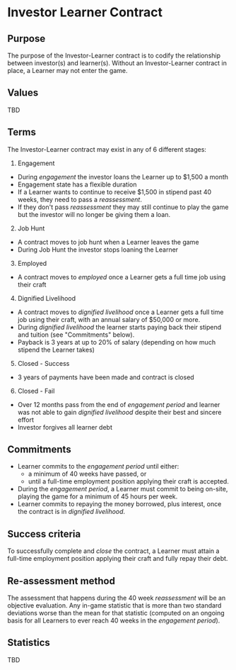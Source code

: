 # Investor Learner Contract

## Purpose

The purpose of the Investor-Learner contract is to codify the relationship between investor(s) and learner(s). Without an Investor-Learner contract in place, a Learner may not enter the game.

## Values

TBD

<!-- TODO: figure out values -->

## Terms

The Investor-Learner contract may exist in any of 6 different stages:

1. Engagement
  - During _engagement_ the investor loans the Learner up to $1,500 a month
  - Engagement state has a flexible duration
  - If a Learner wants to continue to receive $1,500 in stipend past 40 weeks, they need to pass a _reassessment_.
  - If they don't pass _reassessment_ they may still continue to play the game but the investor will no longer be giving them a loan.

2. Job Hunt
  - A contract moves to job hunt when a Learner leaves the game
  - During Job Hunt the investor stops loaning the Learner

3. Employed
  - A contract moves to _employed_ once a Learner gets a full time job using their craft

4. Dignified Livelihood
  - A contract moves to _dignified livelihood_ once a Learner gets a full time job using their craft, with an annual salary of $50,000 or more.
  - During _dignified livelihood_ the learner starts paying back their stipend and tuition (see "Commitments" below).
  - Payback is 3 years at up to 20% of salary (depending on how much stipend the Learner takes)

5. Closed - Success
  - 3 years of payments have been made and contract is closed

6. Closed - Fail
  - Over 12 months pass from the end of _engagement period_ and learner was not able to gain  _dignified livelihood_ despite their best and sincere effort
  - Investor forgives all learner debt

## Commitments

- Learner commits to the _engagement period_ until either:
  - a minimum of 40 weeks have passed, or
  - until a full-time employment position applying their craft is accepted.
- During the _engagement period_, a Learner must commit to being on-site, playing the game for a minimum of 45 hours per week.
- Learner commits to repaying the money borrowed, plus interest, once the contract is in  _dignified livelihood_.

## Success criteria

To successfully complete and _close_ the contract, a Learner must attain a full-time employment position applying their craft and fully repay their debt.

## Re-assessment method

The assessment that happens during the 40 week _reassessment_ will be an objective evaluation. Any in-game statistic that is more than two standard deviations worse than the mean for that statistic (computed on an ongoing basis for all Learners to ever reach 40 weeks in the _engagement period_).

## Statistics

TBD
<!-- TODO: depends on in-game statistics, yet to be determined --->

